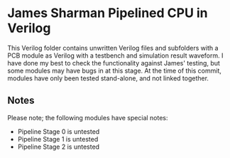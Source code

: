 # James Sharman Pipelined CPU in Verilog
This Verilog folder contains unwritten Verilog files and subfolders with a PCB module as Verilog with a testbench and simulation result waveform. I have done my best to check the functionality against James' testing, but some modules may have bugs in at this stage. At the time of this commit, modules have only been tested stand-alone, and not linked together.

## Notes
Please note; the following modules have special notes:
- Pipeline Stage 0 is untested
- Pipeline Stage 1 is untested
- Pipeline Stage 2 is untested
